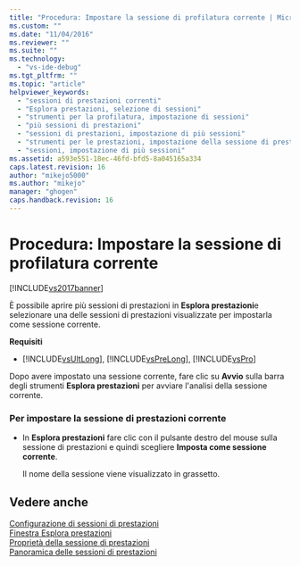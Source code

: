 ```yaml
---
title: "Procedura: Impostare la sessione di profilatura corrente | Microsoft Docs"
ms.custom: ""
ms.date: "11/04/2016"
ms.reviewer: ""
ms.suite: ""
ms.technology: 
  - "vs-ide-debug"
ms.tgt_pltfrm: ""
ms.topic: "article"
helpviewer_keywords: 
  - "sessioni di prestazioni correnti"
  - "Esplora prestazioni, selezione di sessioni"
  - "strumenti per la profilatura, impostazione di sessioni"
  - "più sessioni di prestazioni"
  - "sessioni di prestazioni, impostazione di più sessioni"
  - "strumenti per le prestazioni, impostazione della sessione di prestazioni corrente"
  - "sessioni, impostazione di più sessioni"
ms.assetid: a593e551-18ec-46fd-bfd5-8a045165a334
caps.latest.revision: 16
author: "mikejo5000"
ms.author: "mikejo"
manager: "ghogen"
caps.handback.revision: 16
---
```

# Procedura: Impostare la sessione di profilatura corrente
[!INCLUDE[vs2017banner](../code-quality/includes/vs2017banner.md)]

È possibile aprire più sessioni di prestazioni in **Esplora prestazioni**e selezionare una delle sessioni di prestazioni visualizzate per impostarla come sessione corrente.  
  
 **Requisiti**  
  
-   [!INCLUDE[vsUltLong](../code-quality/includes/vsultlong_md.md)], [!INCLUDE[vsPreLong](../code-quality/includes/vsprelong_md.md)], [!INCLUDE[vsPro](../code-quality/includes/vspro_md.md)]  
  
 Dopo avere impostato una sessione corrente, fare clic su **Avvio** sulla barra degli strumenti **Esplora prestazioni** per avviare l'analisi della sessione corrente.  
  
### Per impostare la sessione di prestazioni corrente  
  
-   In **Esplora prestazioni** fare clic con il pulsante destro del mouse sulla sessione di prestazioni e quindi scegliere **Imposta come sessione corrente**.  
  
     Il nome della sessione viene visualizzato in grassetto.  
  
## Vedere anche  
 [Configurazione di sessioni di prestazioni](../profiling/configuring-performance-sessions.md)   
 [Finestra Esplora prestazioni](../profiling/performance-explorer-window.md)   
 [Proprietà della sessione di prestazioni](../profiling/performance-session-properties.md)   
 [Panoramica delle sessioni di prestazioni](../profiling/performance-session-overview.md)